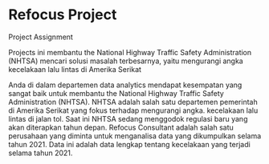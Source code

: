 # Refocus Project
Project Assignment

Projects ini membantu the National Highway Traffic Safety Administration (NHTSA)
mencari solusi masalah terbesarnya, yaitu mengurangi angka kecelakaan
lalu lintas di Amerika Serikat

Anda di dalam departemen data analytics mendapat
kesempatan yang sangat baik untuk membantu the National Highway Traffic
Safety Administration (NHTSA). NHTSA adalah salah satu departemen
pemerintah di Amerika Serikat yang fokus terhadap mengurangi angka.
kecelakaan lalu lintas di jalan tol.
Saat ini NHTSA sedang menggodok regulasi baru yang akan diterapkan tahun
depan. Refocus Consultant adalah salah satu perusahaan yang diminta untuk
menganalisa data yang dikumpulkan selama tahun 2021. Data ini adalah data
lengkap tentang kecelakaan yang terjadi selama tahun 2021.
